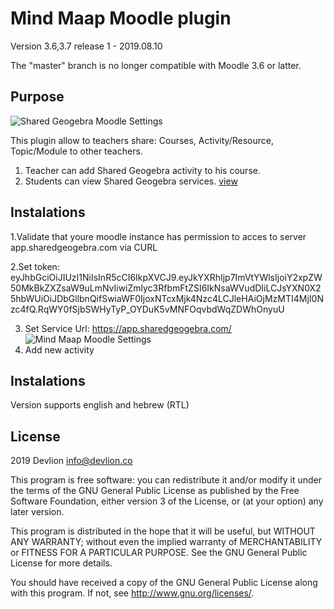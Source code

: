 # Mind Maap Moodle plugin #

Version 3.6,3.7 release 1 - 2019.08.10

The "master" branch is no longer compatible with Moodle 3.6 or latter.

Purpose
-------
![Shared Geogebra Moodle Settings](https://sharedgeogebra.com/wp-content/uploads/2019/10/sharedgeogebra_Devlion-2.png) 

This plugin allow to teachers share: Courses, Activity/Resource, Topic/Module to other teachers.
1. Teacher can add Shared Geogebra activity to his course.
2. Students can view Shared Geogebra services.
[view](https://sharedgeogebra.com)


Instalations
-------
1.Validate that youre moodle instance has permission to acces to server app.sharedgeogebra.com via CURL

2.Set token:
eyJhbGciOiJIUzI1NiIsInR5cCI6IkpXVCJ9.eyJkYXRhIjp7ImVtYWlsIjoiY2xpZW50MkBkZXZsaW9uLmNvIiwiZmlyc3RfbmFtZSI6IkNsaWVudDIiLCJsYXN0X25hbWUiOiJDbGllbnQifSwiaWF0IjoxNTcxMjk4Nzc4LCJleHAiOjMzMTI4MjI0Nzc4fQ.RqWY0fSjbSWHyTyP_OYDuK5vMNFOqvbdWqZDWhOnyuU

3. Set Service Url:
https://app.sharedgeogebra.com/
![Mind Maap Moodle Settings](https://blog.devlion.co/wp-content/uploads/image-17.png) 
3. Add new activity 

Instalations
-------

Version supports english and hebrew (RTL)

## License ##

2019 Devlion <info@devlion.co>

This program is free software: you can redistribute it and/or modify it under
the terms of the GNU General Public License as published by the Free Software
Foundation, either version 3 of the License, or (at your option) any later
version.

This program is distributed in the hope that it will be useful, but WITHOUT ANY
WARRANTY; without even the implied warranty of MERCHANTABILITY or FITNESS FOR A
PARTICULAR PURPOSE.  See the GNU General Public License for more details.

You should have received a copy of the GNU General Public License along with
this program.  If not, see <http://www.gnu.org/licenses/>.
